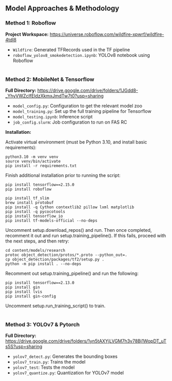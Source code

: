 ## Model Approaches & Methodology

### Method 1: Roboflow
**Project Workspace:** https://universe.roboflow.com/wildfire-xpwrf/wildfire-4tdl8
+ ```Wildfire```: Generated TFRecords used in the TF pipeline
+ ```roboflow_yolov8_smokedetection.ipynb```: YOLOv8 notebook using Roboflow <br><br>


### Method 2: MobileNet & Tensorflow
**Full Directory:** https://drive.google.com/drive/folders/1JGdd8-_YhyVWZcIfEldzXkmxJmdTw7t0?usp=sharing

+ ```model_config.py```: Configuration to get the relevant model zoo 
+ ```model_training.py```: Set up the full training pipeline for Tensorflow
+ ```model_testing.ipynb```: Inference script 
+ ```job_config.slurm```: Job configuration to run on FAS RC

**Installation:**

Activate virtual environment (must be Python 3.10, and install basic requirements):
```
python3.10 -m venv venv
source venv/bin/activate
pip install -r requirements.txt
```

Finish additional installation prior to running the script:
```
pip install tensorflow==2.15.0
pip install roboflow

pip install tf_slim
brew install protobuf
pip install -q Cython contextlib2 pillow lxml matplotlib
pip install -q pycocotools
pip install tensorflow_io
pip install tf-models-official --no-deps
```

Uncomment setup.download_repos() and run.  Then once completed, recomment it out and run setup.training_pipeline().  If this fails, proceed with the next steps, and then retry:
```
cd content/models/research
protoc object_detection/protos/*.proto --python_out=.
cp object_detection/packages/tf2/setup.py .
python -m pip install . --no-deps
```

Recomment out setup.training_pipeline() and run the following:
```
pip install tensorflow==2.13.0
pip install gin
pip install lvis
pip install gin-config
```

Uncomment setup.run_training_script() to train.<br><br>


### Method 3: YOLOv7 & Pytorch
**Full Directory:** https://drive.google.com/drive/folders/1yn5tAXYjLVGM7h3v78Bj1WopDT_uTs5S?usp=sharing
+ ```yolov7_detect.py```: Generates the bounding boxes
+ ```yolov7_train.py```: Trains the model
+ ```yolov7_test```: Tests the model
+ ```yolov7_quantize.py```: Quantization for YOLOv7 model 
